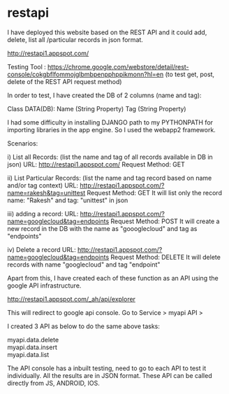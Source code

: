 restapi
=======
I have deployed this website based on the REST API and it could add, delete, list all /particular records in json format. 

http://restapi1.appspot.com/

Testing Tool : https://chrome.google.com/webstore/detail/rest-console/cokgbflfommojglbmbpenpphppikmonn?hl=en (to test get, post, delete of the REST API request method)


In order to test, I have created the DB of 2 columns (name and tag):

Class DATA(DB):
        Name (String Property)
        Tag (String Property)

I had some difficulty in installing DJANGO path  to my PYTHONPATH for importing libraries in the app engine. So I used the webapp2 framework.


Scenarios:

i) List all Records: (list the name and tag of all records available in DB in json)
URL: http://restapi1.appspot.com/
Request Method: GET

ii) List Particular Records: (list the name and tag record based on name and/or tag context)
URL: http://restapi1.appspot.com/?name=rakesh&tag=unittest
Request Method: GET
It will list only the record name: "Rakesh" and tag: "unittest" in json

iii) adding a record:
URL: http://restapi1.appspot.com/?name=googlecloud&tag=endpoints
Request Method: POST
It will create a new record in the DB with the name as "goooglecloud" and tag as "endpoints"

iv) Delete a record
URL: http://restapi1.appspot.com/?name=googlecloud&tag=endpoints
Request Method: DELETE
It will delete records with name "googlecloud" and tag "endpoint"


Apart from this, I have created each of these function as an API using the google API infrastructure. 

http://restapi1.appspot.com/_ah/api/explorer

This will redirect to google api console. 
Go to Service > myapi API >

I created 3 API as below to do the same above tasks:

myapi.data.delete  
myapi.data.insert	
myapi.data.list
 
The API console has a inbuilt testing, need to go to each API to test it individually. All the results are in JSON format. These API can be called directly from JS, ANDROID, IOS.
